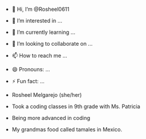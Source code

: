 - 👋 Hi, I’m @Rosheel0611
- 👀 I’m interested in ...
- 🌱 I’m currently learning ...
- 💞️ I’m looking to collaborate on ...
- 📫 How to reach me ...
- 😄 Pronouns: ...
- ⚡ Fun fact: ...

- Rosheel Melgarejo (she/her)
- Took a coding classes in 9th grade with Ms. Patricia
- Being more advanced in coding
- My grandmas food called tamales in Mexico.


<!---
Rosheel0611/Rosheel0611 is a ✨ special ✨ repository because its `README.md` (this file) appears on your GitHub profile.
You can click the Preview link to take a look at your changes.
--->

